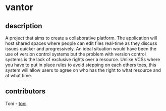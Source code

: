 # vantor

## description

A project that aims to create a collaborative platform. The application will host shared spaces where people can edit files real-time as they discuss issues quicker and progressively. An ideal situation would have been the use of version control systems but the problem with version control systems is the lack of exclusive rights  over a resource. Unlike VCSs where you have to put in place rules to avoid stepping on each others toes, this system will allow users to agree on who has the right to what resource and at what time.

## contributors

Toni - [toni](https://github.com/toni-od)
